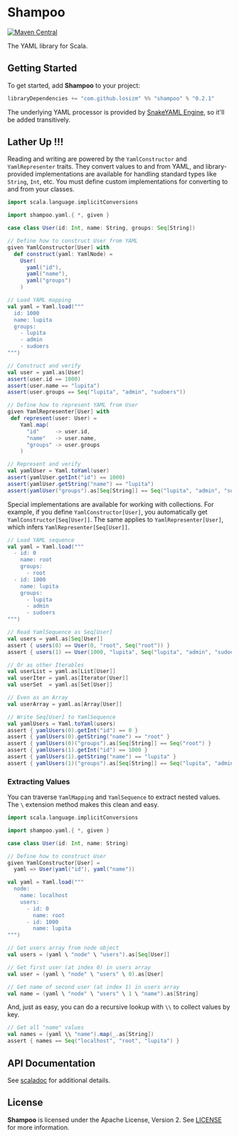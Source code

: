 # Shampoo

[![Maven Central](https://img.shields.io/maven-central/v/com.github.losizm/shampoo_3.svg?label=Maven%20Central)](https://central.sonatype.com/search?q=g:com.github.losizm%20a:shampoo_3)

The YAML library for Scala.

## Getting Started
To get started, add **Shampoo** to your project:

```scala
libraryDependencies += "com.github.losizm" %% "shampoo" % "0.2.1"
```

The underlying YAML processor is provided by [SnakeYAML Engine](https://github.com/snakeyaml/snakeyaml-engine/),
so it'll be added transitively.

## Lather Up !!!
Reading and writing are powered by the `YamlConstructor` and `YamlRepresenter`
traits. They convert values to and from YAML, and library-provided
implementations are available for handling standard types like `String`, `Int`,
etc. You must define custom implementations for converting to and from your
classes.

```scala
import scala.language.implicitConversions

import shampoo.yaml.{ *, given }

case class User(id: Int, name: String, groups: Seq[String])

// Define how to construct User from YAML
given YamlConstructor[User] with
  def construct(yaml: YamlNode) =
    User(
      yaml("id"),
      yaml("name"),
      yaml("groups")
    )

// Load YAML mapping
val yaml = Yaml.load("""
  id: 1000
  name: lupita
  groups:
    - lupita
    - admin
    - sudoers
""")

// Construct and verify
val user = yaml.as[User]
assert(user.id == 1000)
assert(user.name == "lupita")
assert(user.groups == Seq("lupita", "admin", "sudoers"))

// Define how to represent YAML from User
given YamlRepresenter[User] with
 def represent(user: User) =
    Yaml.map(
      "id"     -> user.id,
      "name"   -> user.name,
      "groups" -> user.groups
    )

// Represent and verify
val yamlUser = Yaml.toYaml(user)
assert(yamlUser.getInt("id") == 1000)
assert(yamlUser.getString("name") == "lupita")
assert(yamlUser("groups").as[Seq[String]] == Seq("lupita", "admin", "sudoers"))
```

Special implementations are available for working with collections. For example,
if you define `YamlConstructor[User]`, you automatically get
`YamlConstructor[Seq[User]]`. The same applies to `YamlRepresenter[User]`, which
infers `YamlRepresenter[Seq[User]]`.

```scala
// Load YAML sequence
val yaml = Yaml.load("""
  - id: 0
    name: root
    groups:
      - root
  - id: 1000
    name: lupita
    groups:
      - lupita
      - admin
      - sudoers
""")

// Read YamlSequence as Seq[User]
val users = yaml.as[Seq[User]]
assert { users(0) == User(0, "root", Seq("root")) }
assert { users(1) == User(1000, "lupita", Seq("lupita", "admin", "sudoers")) }

// Or as other Iterables
val userList = yaml.as[List[User]]
val userIter = yaml.as[Iterator[User]]
val userSet  = yaml.as[Set[User]]

// Even as an Array
val userArray = yaml.as[Array[User]]

// Write Seq[User] to YamlSequence
val yamlUsers = Yaml.toYaml(users)
assert { yamlUsers(0).getInt("id") == 0 }
assert { yamlUsers(0).getString("name") == "root" }
assert { yamlUsers(0)("groups").as[Seq[String]] == Seq("root") }
assert { yamlUsers(1).getInt("id") == 1000 }
assert { yamlUsers(1).getString("name") == "lupita" }
assert { yamlUsers(1)("groups").as[Seq[String]] == Seq("lupita", "admin", "sudoers") }
```

### Extracting Values
You can traverse `YamlMapping` and `YamlSequence` to extract nested values. The `\`
extension method makes this clean and easy.

```scala
import scala.language.implicitConversions

import shampoo.yaml.{ *, given }

case class User(id: Int, name: String)

// Define how to construct User
given YamlConstructor[User] =
  yaml => User(yaml("id"), yaml("name"))

val yaml = Yaml.load("""
  node:
    name: localhost
    users:
      - id: 0
        name: root
      - id: 1000
        name: lupita
""")

// Get users array from node object
val users = (yaml \ "node" \ "users").as[Seq[User]]

// Get first user (at index 0) in users array
val user = (yaml \ "node" \ "users" \ 0).as[User]

// Get name of second user (at index 1) in users array
val name = (yaml \ "node" \ "users" \ 1 \ "name").as[String]
```

And, just as easy, you can do a recursive lookup with `\\` to collect values by
key.

```scala
// Get all "name" values
val names = (yaml \\ "name").map(_.as[String])
assert { names == Seq("localhost", "root", "lupita") }
```


## API Documentation
See [scaladoc](https://losizm.github.io/shampoo/latest/api/index.html)
for additional details.

## License
**Shampoo** is licensed under the Apache License, Version 2. See [LICENSE](LICENSE)
for more information.
